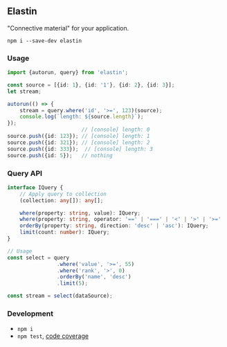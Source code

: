 Elastin
-------
"Connective material" for your application.

```
npm i --save-dev elastin
```

### Usage

```ts
import {autorun, query} from 'elastin';

const source = [{id: 1}, {id: '1'}, {id: 2}, {id: 3}];
let stream;

autorun(() => {
	stream = query.where('id', '>=', 123)(source);
	console.log(`length: ${source.length}`);
});
                        // [console] length: 0
source.push({id: 123}); // [console] length: 1
source.push({id: 321}); // [console] length: 2
source.push({id: 333});  // [console] length: 3
source.push({id: 5});   // nothing
```

### Query API

```ts
interface IQuery {
	// Apply query to collection
	(collection: any[]): any[];

	where(property: string, value): IQuery;
	where(property: string, operator: '==' | '===' | '<' | '>' | '>=' | '<=', value): IQuery;
	orderBy(property: string, direction: 'desc' | 'asc'): IQuery;
	limit(count: number): IQuery;
}

// Usage
const select = query
				.where('value', '>=', 55)
				.where('rank', '>', 0)
				.orderBy('name', 'desc')
				.limit(5);

const stream = select(dataSource);
```


### Development

 - `npm i`
 - `npm test`, [code coverage](./coverage/lcov-report/index.html)
